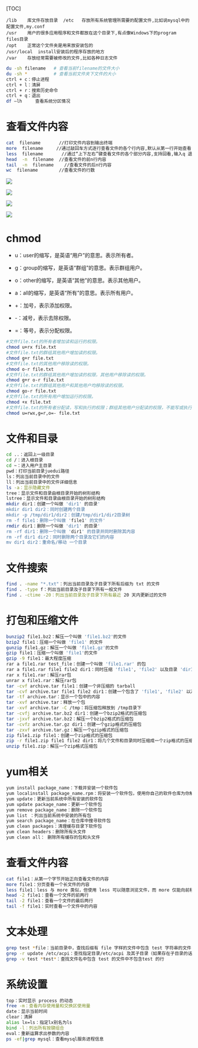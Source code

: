 [TOC]
```shell
/lib	库文件存放目录	 /etc	存放所有系统管理所需要的配置文件,比如说mysql中的配置文件,my.conf
/usr	用户的很多应用程序和文件都放在这个目录下,有点像Windows下的program files目录
/opt	正常这个文件夹是用来放安装包的
/usr/local  install安装后的程序存放的地方
/var	存放经常需要被修改的文件,比如各种日志文件
```

```bash
du -sh filename   # 查看当前filename的文件大小
du -sh *          # 查看当前文件夹下文件的大小
ctrl + c：停止进程
ctrl + l：清屏
ctrl + r：搜索历史命令
ctrl + q：退出
df –lh     查看系统分区情况
```

# 查看文件内容
```bash
cat  filename       //打印文件内容到输出终端
more  filename     //通过敲回车方式逐行查看文件的各个行内容,默认从第一行开始查看,不支持回看,输入q 退出查看
less  filename       //通过“上下左右”键查看文件的各个部分内容,支持回看,输入q 退出查看
head  -n  filename  //查看文件的前n行内容
tail  -n  filename    //查看文件的后n行内容
wc  filename        //查看文件的行数
```

![](https://www.showdoc.cc/server/api/common/visitfile/sign/1dc80df75406c7bb74a35a7b29f64da9?showdoc=.jpg)

![](https://www.showdoc.cc/server/api/common/visitfile/sign/c0cf9bf4a0827925669ae33ab0fea38d?showdoc=.jpg)

![](https://www.showdoc.cc/server/api/common/visitfile/sign/82481aaee99947a1d0a49631bb281f4b?showdoc=.jpg)

![](https://www.showdoc.cc/server/api/common/visitfile/sign/ebc11f2ac97c93792bbd9e5021d71238?showdoc=.jpg)

# chmod
 - u：user的缩写，是英语“用户”的意思。表示所有者。
 - g：group的缩写，是英语“群组”的意思。表示群组用户。
 - o：other的缩写，是英语“其他”的意思。表示其他用户。
 - a：all的缩写，是英语“所有”的意思。表示所有用户。

 - +：加号，表示添加权限。
 - -：减号，表示去除权限。
 - =：等号，表示分配权限。

```bash
#文件file.txt的所有者增加读和运行的权限。
chmod u+rx file.txt
#文件file.txt的群组其他用户增加读的权限。
chmod g+r file.txt
#文件file.txt的其他用户移除读的权限。
chmod o-r file.txt
#文件file.txt的群组其他用户增加读的权限，其他用户移除读的权限。
chmod g+r o-r file.txt
#文件file.txt的群组其他用户和其他用户均移除读的权限。
chmod go-r file.txt
#文件file.txt的所有用户增加运行的权限。
chmod +x file.txt
#文件file.txt的所有者分配读，写和执行的权限；群组其他用户分配读的权限，不能写或执行；其他用户没有任何权限。
chmod u=rwx,g=r,o=- file.txt
```

# 文件和目录
```bash
cd ..：返回上一级目录
cd /：进入根目录
cd ~：进入用户主目录
pwd：打印当前目录juedui路径
ls：列出当前目录中的文件
ll：列出当前目录中的文件详细信息
ls -a：显示隐藏文件
tree：显示文件和目录由根目录开始的树形结构
lstree：显示文件和目录由根目录开始的树形结构
mkdir dir1：创建一个叫做 'dir1' 的目录'
mkdir dir1 dir2：同时创建两个目录
mkdir -p /tmp/dir1/dir2：创建/tmp/dir1/dir2目录树
rm -f file1：删除一个叫做 'file1' 的文件'
rmdir dir1：删除一个叫做 'dir1' 的目录'
rm -rf dir1：删除一个叫做 'dir1' 的目录并同时删除其内容
rm -rf dir1 dir2：同时删除两个目录及它们的内容
mv dir1 dir2：重命名/移动 一个目录
```

# 文件搜索
```bash
find . -name "*.txt"：列出当前目录及子目录下所有后缀为 txt 的文件
find . -type f：列出当前目录及子目录下所有一般文件
find . -ctime -20：列出当前目录及子目录下所有最近 20 天内更新过的文件
```

# 打包和压缩文件
```bash
bunzip2 file1.bz2：解压一个叫做 'file1.bz2'的文件
bzip2 file1：压缩一个叫做 'file1' 的文件
gunzip file1.gz：解压一个叫做 'file1.gz'的文件
gzip file1：压缩一个叫做 'file1'的文件
gzip -9 file1：最大程度压缩
rar a file1.rar test_file：创建一个叫做 'file1.rar' 的包
rar a file1.rar file1 file2 dir1：同时压缩 'file1', 'file2' 以及目录 'dir1'
rar x file1.rar：解压rar包
unrar x file1.rar：解压rar包
tar -cvf archive.tar file1：创建一个非压缩的 tarball
tar -cvf archive.tar file1 file2 dir1：创建一个包含了 'file1', 'file2' 以及 'dir1'的档案文件
tar -tf archive.tar：显示一个包中的内容
tar -xvf archive.tar：释放一个包
tar -xvf archive.tar -C /tmp：将压缩包释放到 /tmp目录下
tar -cvfj archive.tar.bz2 dir1：创建一个bzip2格式的压缩包
tar -jxvf archive.tar.bz2：解压一个bzip2格式的压缩包
tar -cvfz archive.tar.gz dir1：创建一个gzip格式的压缩包
tar -zxvf archive.tar.gz：解压一个gzip格式的压缩包
zip file1.zip file1：创建一个zip格式的压缩包
zip -r file1.zip file1 file2 dir1：将几个文件和目录同时压缩成一个zip格式的压缩包
unzip file1.zip：解压一个zip格式压缩包
```

# yum相关
```bash
yum install package_name：下载并安装一个软件包
yum localinstall package_name.rpm：将安装一个软件包，使用你自己的软件仓库为你解决所有依赖关系
yum update：更新当前系统中所有安装的软件包
yum update package_name：更新一个软件包
yum remove package_name：删除一个软件包
yum list ：列出当前系统中安装的所有包
yum search package_name：在仓库中搜寻软件包
yum clean packages：清理缓存目录下软件包
yum clean headers：删除所有头文件
yum clean all： 删除所有缓存的包和头文件
```

# 查看文件内容
```bash
cat file1：从第一个字节开始正向查看文件的内容
more file1：分页查看一个长文件的内容
less file1：less 与 more 类似，但使用 less 可以随意浏览文件，而 more 仅能向前移动，却不能向后移动，而且 less 在查看之前不会加载整个文件。
head -2 file1：查看一个文件的前两行
tail -2 file1：查看一个文件的最后两行
tail -f file1：实时查看一个文件中的内容
```

# 文本处理
```bash
grep test *file：当前目录中，查找后缀有 file 字样的文件中包含 test 字符串的文件，并打印出该字符串的行
grep -r update /etc/acpi：查找指定目录/etc/acpi 及其子目录（如果存在子目录的话）下所有文件中包含字符串"update"的文件，并打印出该字符串所在行的内容
grep -v test *test*：查找文件名中包含 test 的文件中不包含test 的行
```

# 系统设置
```bash
top：实时显示 process 的动态
free -m：查看内存使用量和交换区使用量
date：显示当前时间
clear：清屏
alias lx=ls：指定lx别名为ls
bind -l：列出所有按键组合
eval：重新运算求出参数的内容
ps -ef|grep mysql：查看mysql服务进程信息
```
